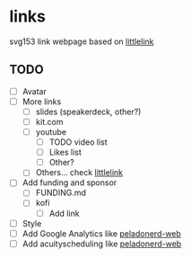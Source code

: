 # links

svg153 link webpage based on [littlelink](https://github.com/sethcottle/littlelink)

## TODO

- [ ] Avatar
- [ ] More links
  - [ ] slides (speakerdeck, other?)
  - [ ] kit.com
  - [ ] youtube
    - [ ] TODO video list
    - [ ] Likes list
    - [ ] Other?
  - [ ] Others... check [littlelink](https://littlelink.io/)
- [ ] Add funding and sponsor
  - [ ] FUNDING.md
  - [ ] kofi
    - [ ] Add link
- [ ] Style
- [ ] Add Google Analytics like [peladonerd-web](https://github.com/pablokbs/peladonerd-web)
- [ ] Add acuityscheduling like [peladonerd-web](https://github.com/pablokbs/peladonerd-web)

